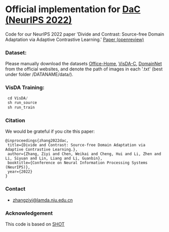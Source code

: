 # Official implementation for [**DaC (NeurIPS 2022)**](https://arxiv.org/abs/2211.06612)

Code for our NeurIPS 2022 paper 'Divide and Contrast: Source-free Domain Adaptation via Adaptive Contrastive Learning.' [Paper (openreview)](https://openreview.net/forum?id=NjImFaBEHl)

### Dataset:
Please manually download the datasets [Office-Home](https://drive.google.com/file/d/0B81rNlvomiwed0V1YUxQdC1uOTg/view), [VisDA-C](https://github.com/VisionLearningGroup/taskcv-2017-public/tree/master/classification), [DomainNet](http://ai.bu.edu/DomainNet/) from the official websites, and denote the path of images in each '.txt' (best under folder /DATANAME/data/).

### VisDA Training:
```python
 cd VisDA/
 sh run_source
 sh run_train
```
  
### Citation

We would be grateful if you cite this paper:

```
@inproceedings{zhang2022dac, 
 title={Divide and Contrast: Source-free Domain Adaptation via Adaptive Contrastive Learning.}, 
 author={Zhang, Ziyi and Chen, Weikai and Cheng, Hui and Li, Zhen and Li, Siyuan and Lin, Liang and Li, Guanbin}, 
 booktitle={Conference on Neural Information Processing Systems (NeurIPS)},  
 year={2022}
}

```


### Contact

- [zhangziyi@lamda.nju.edu.cn](zhangziyi@lamda.nju.edu.cn)

### Acknowledgement
This code is based on [SHOT](https://github.com/tim-learn/SHOT)
